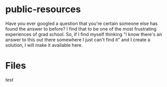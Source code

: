 # public-resources
Have you ever googled a question that you're certain someone else has found the answer to before? I find that to be one of the most frustrating experiences of grad school. So, if I find myself thinking "I know there's an answer to this out there somewhere I just can't find it" and I create a solution, I will make it available here. 

# Files
*test*
